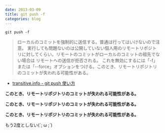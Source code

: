 ```yaml
---
date: 2013-03-09
title: git push -f
categories: blog
---
```


```shell
git push -f
```

> ローカルのコミットを強制的に送信する。普通は行ってはいけないので注意。 実行しても問題ないのは公開していない個人用のリモートリポジトリに対してくらい。リモートのコミットがローカルのコミットの祖先でない場合は リモートへの送信が拒否される。 これを無効にするには「-f」または「--force」オプションをつける。このとき、リモートリポジトリのコミットが失われる可能性がある。

+ [transitive.info - git push 使い方](http://transitive.info/article/git/command/push/)

__このとき、リモートリポジトリのコミットが失われる可能性がある。__

__このとき、リモートリポジトリのコミットが失われる可能性がある。__

__このとき、リモートリポジトリのコミットが失われる可能性がある。__

もう2度としない(´; ω ;`)
